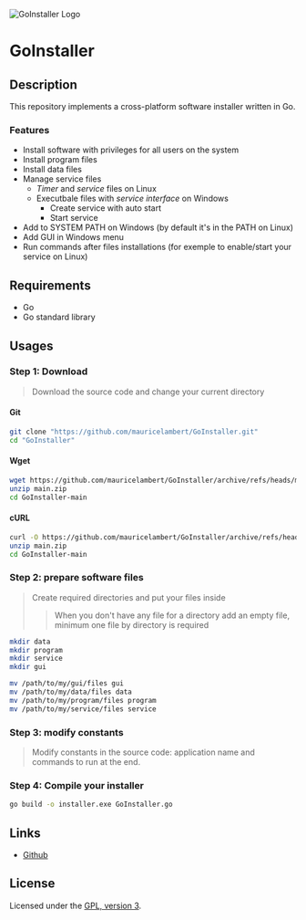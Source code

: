 ![GoInstaller Logo](https://mauricelambert.github.io/info/go/code/GoInstaller_small.png "GoInstaller logo")

# GoInstaller

## Description

This repository implements a cross-platform software installer written in Go.

### Features

 - Install software with privileges for all users on the system
 - Install program files
 - Install data files
 - Manage service files
     - *Timer* and *service* files on Linux
     - Executbale files with *service interface* on Windows
         - Create service with auto start
         - Start service
 - Add to SYSTEM PATH on Windows (by default it's in the PATH on Linux)
 - Add GUI in Windows menu
 - Run commands after files installations (for exemple to enable/start your service on Linux)

## Requirements

 - Go
 - Go standard library

## Usages

### Step 1: Download

> Download the source code and change your current directory

#### Git

```bash
git clone "https://github.com/mauricelambert/GoInstaller.git"
cd "GoInstaller"
```

#### Wget

```bash
wget https://github.com/mauricelambert/GoInstaller/archive/refs/heads/main.zip
unzip main.zip
cd GoInstaller-main
```

#### cURL

```bash
curl -O https://github.com/mauricelambert/GoInstaller/archive/refs/heads/main.zip
unzip main.zip
cd GoInstaller-main
```

### Step 2: prepare software files

> Create required directories and put your files inside
>> When you don't have any file for a directory add an empty file, minimum one file by directory is required

```bash
mkdir data
mkdir program
mkdir service
mkdir gui

mv /path/to/my/gui/files gui
mv /path/to/my/data/files data
mv /path/to/my/program/files program
mv /path/to/my/service/files service
```

### Step 3: modify constants

> Modify constants in the source code: application name and commands to run at the end.

### Step 4: Compile your installer

```bash
go build -o installer.exe GoInstaller.go
```

## Links

 - [Github](https://github.com/mauricelambert/GoInstaller)

## License

Licensed under the [GPL, version 3](https://www.gnu.org/licenses/).
